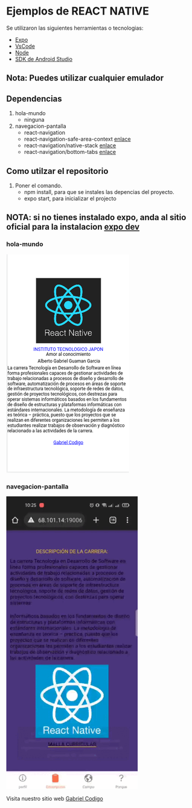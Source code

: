 # Ejemplos de REACT NATIVE

Se utilizaron las siguientes herramientas o tecnologias:

- [Expo][expo]
- [VsCode][vsCode]
- [Node][node]
- [SDK de Android Studio][sdkAndroid]

## Nota: Puedes utilizar cualquier emulador

## Dependencias

1. hola-mundo
   - ninguna
2. navegacion-pantalla
    - react-navigation
    - react-navigation-safe-area-context [enlace][navigator-dependeci]
    - react-navigation/native-stack [enlace][navigator-dependeci]
    - react-navigation/bottom-tabs [enlace][navigator-dependeci]

## Como utilzar el repositorio

1. Poner el comando.
   - npm install, para que se instales las depencias del proyecto.
   - expo start, para inicializar el projecto

## NOTA: si no tienes instalado expo, anda al sitio oficial para la instalacion [expo dev][expodev]

### hola-mundo

![Alt text](relative/path/to/../../../assets/img/hello_word.png?raw=true "hello-word")

### navegacion-pantalla

![Alt text](relative/path/to/../../../assets/video/navegacion_pantalla.gif?raw=true"navegacion-pantalla)

Visita nuestro sitio web [Gabriel Codigo][web]

[navigator-dependeci]: https://reactnavigation.org/docs/getting-started/
[web]: https://gabrielcodigo.com/#/dashboard/
[expo]: https://expo.dev/
[vsCode]: https://code.visualstudio.com/
[node]: https://nodejs.org/en/
[sdkAndroid]: https://developer.android.com/studio?gclid=CjwKCAjw_ISWBhBkEiwAdqxb9t6aX0M9qG1TVz-AqgbPC62FmtJR4MV0iW2Ym2L9t7Qsajk6gR7F3xoCs3gQAvD_BwE&gclsrc=aw.ds
[expodev]: https://docs.expo.dev/workflow/expo-cli/
